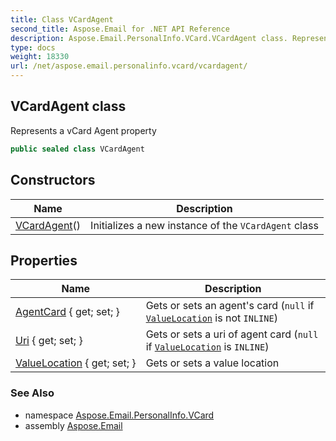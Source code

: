 ```yaml
---
title: Class VCardAgent
second_title: Aspose.Email for .NET API Reference
description: Aspose.Email.PersonalInfo.VCard.VCardAgent class. Represents a vCard Agent property
type: docs
weight: 18330
url: /net/aspose.email.personalinfo.vcard/vcardagent/
---
```

## VCardAgent class

Represents a vCard Agent property

```csharp
public sealed class VCardAgent
```

## Constructors

| Name | Description |
| --- | --- |
| [VCardAgent](vcardagent/)() | Initializes a new instance of the `VCardAgent` class |

## Properties

| Name | Description |
| --- | --- |
| [AgentCard](../../aspose.email.personalinfo.vcard/vcardagent/agentcard/) { get; set; } | Gets or sets an agent's card (`null` if [`ValueLocation`](./valuelocation/) is not `INLINE`) |
| [Uri](../../aspose.email.personalinfo.vcard/vcardagent/uri/) { get; set; } | Gets or sets a uri of agent card (`null` if [`ValueLocation`](./valuelocation/) is `INLINE`) |
| [ValueLocation](../../aspose.email.personalinfo.vcard/vcardagent/valuelocation/) { get; set; } | Gets or sets a value location |

### See Also

* namespace [Aspose.Email.PersonalInfo.VCard](../../aspose.email.personalinfo.vcard/)
* assembly [Aspose.Email](../../)


